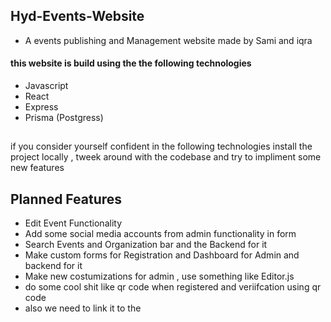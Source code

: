 ## Hyd-Events-Website
- A events publishing and Management website made by Sami and iqra 


<h4>this website is build using the the following technologies </h4> 

- Javascript
- React 
- Express 
- Prisma (Postgress)

##
if you consider yourself confident in the following technologies install the project locally , tweek around with the codebase and try to impliment some new features 

## Planned Features 
- Edit Event Functionality 
- Add some social media accounts from admin functionality in form 
- Search Events and Organization bar and the Backend for it 
- Make custom forms for Registration and Dashboard for Admin and backend for it  
- Make new costumizations for admin , use something like Editor.js 
- do some cool shit like qr code when registered and veriifcation using qr code 
- also we need to link it to the 

